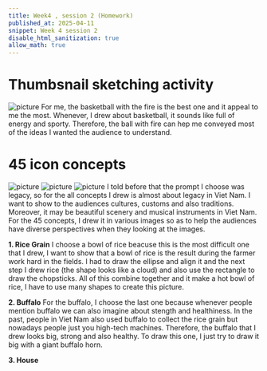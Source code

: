 ```yaml
---
title: Week4 , session 2 (Homework)
published_at: 2025-04-11
snippet: Week 4 session 2
disable_html_sanitization: true
allow_math: true
---
```

# Thumbsnail sketching activity
![picture](1.png)
For me, the basketball with the fire is the best one and it appeal to me the most. Whenever, I drew about basketball, it sounds like full of energy and sporty. Therefore, the ball with fire can hep me conveyed most of the ideas I wanted the audience to understand.

# 45 icon concepts
![picture](2.png)
![picture](3.png)
![picture](4.png)
I told before that the prompt I choose was legacy, so for the all concepts I drew is almost about legacy in Viet Nam. I want to show to the audiences cultures, customs and also traditions. Moreover, it may be beautiful scenery and musical instruments in Viet Nam. For the 45 concepts, I drew it in various images so as to help the audiences have diverse perspectives when they looking at the images.

**1. Rice Grain**
I choose a bowl of rice beacuse this is the most difficult one that I drew, I want to show that a bowl of rice is the result during the farmer work hard in the fields. I had to draw the ellipse and align it and the next step I drew rice (the shape looks like a cloud) and also use the rectangle to draw the chopsticks. All of this combine together and it make a hot bowl of rice, I have to use many shapes to create this picture.

**2. Buffalo**
For the buffalo, I choose the last one because whenever people mention buffalo we can also imagine about stength and healthiness. In the past, people in Viet Nam also used buffalo to collect the rice grain but nowadays people just you high-tech machines. Therefore, the buffalo that I drew looks big, strong and also healthy. To draw this one, I just try to draw it big with a giant buffalo horn.

**3. House**
